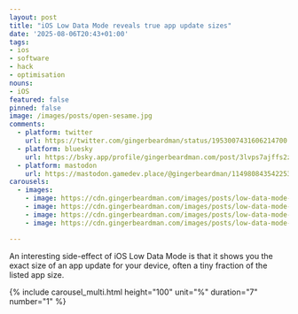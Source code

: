 ```yaml
---
layout: post
title: "iOS Low Data Mode reveals true app update sizes"
date: '2025-08-06T20:43+01:00'
tags:
- ios
- software
- hack
- optimisation
nouns:
- iOS
featured: false
pinned: false
image: /images/posts/open-sesame.jpg
comments:
  - platform: twitter
    url: https://twitter.com/gingerbeardman/status/1953007431606214700
  - platform: bluesky
    url: https://bsky.app/profile/gingerbeardman.com/post/3lvps7ajffs2z
  - platform: mastodon
    url: https://mastodon.gamedev.place/@gingerbeardman/114980843542253669
carousels:
  - images:
    - image: https://cdn.gingerbeardman.com/images/posts/low-data-mode-1.heic
    - image: https://cdn.gingerbeardman.com/images/posts/low-data-mode-2.heic
    - image: https://cdn.gingerbeardman.com/images/posts/low-data-mode-3.heic
    - image: https://cdn.gingerbeardman.com/images/posts/low-data-mode-4.heic

---
```


An interesting side-effect of iOS Low Data Mode is that it shows you the exact size of an app update for your device, often a tiny fraction of the listed app size.

{% include carousel_multi.html height="100" unit="%" duration="7" number="1" %}
